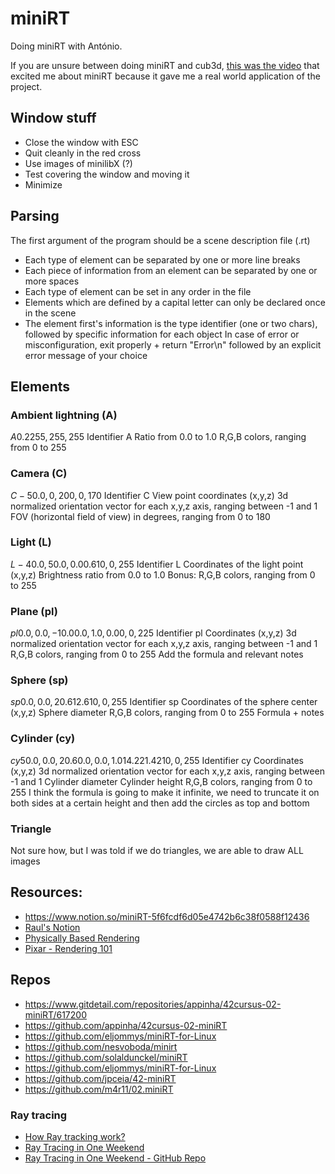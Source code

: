 # miniRT
Doing miniRT with António.

If you are unsure between doing miniRT and cub3d, [this was the video](https://www.khanacademy.org/computing/pixar/rendering/rendering1/v/overview-rendering) that excited me about miniRT because it gave me a real world application of the project.

## Window stuff
- Close the window with ESC
- Quit cleanly in the red cross
- Use images of minilibX (?)
- Test covering the window and moving it
- Minimize

## Parsing
The first argument of the program should be a scene description file (.rt)
- Each type of element can be separated by one or more line breaks
- Each piece of information from an element can be separated by one or more spaces
- Each type of element can be set in any order in the file
- Elements which are defined by a capital letter can only be declared once in the scene
- The element first's information is the type identifier (one or two chars), followed by specific information for each object
In case of error or misconfiguration, exit properly + return "Error\n" followed by an explicit error message of your choice

## Elements
### Ambient lightning (A)
$A	0.2	255,255,255$
Identifier A
Ratio from 0.0 to 1.0
R,G,B colors, ranging from 0 to 255

### Camera (C)
$C	-50.0,0,20	0,0,1	70$
Identifier C
View point coordinates (x,y,z)
3d normalized orientation vector for each x,y,z axis, ranging between -1 and 1
FOV (horizontal field of view) in degrees, ranging from 0 to 180

### Light (L)
$L	-40.0,50.0,0.0	0.6	10,0,255$
Identifier L
Coordinates of the light point (x,y,z)
Brightness ratio from 0.0 to 1.0
Bonus: R,G,B colors, ranging from 0 to 255

### Plane (pl)
$pl	0.0,0.0,-10.0	0.0,1.0,0.0	0,0,225$
Identifier pl
Coordinates (x,y,z)
3d normalized orientation vector for each x,y,z axis, ranging between -1 and 1
R,G,B colors, ranging from 0 to 255
Add the formula and relevant notes

### Sphere (sp)
$sp	0.0,0.0,20.6	12.6	10,0,255$
Identifier sp
Coordinates of the sphere center (x,y,z)
Sphere diameter
R,G,B colors, ranging from 0 to 255
Formula + notes

### Cylinder (cy)
$cy	50.0,0.0,20.6	0.0,0.0,1.0	14.2 21.42	10,0,255$
Identifier cy
Coordinates (x,y,z)
3d normalized orientation vector for each x,y,z axis, ranging between -1 and 1
Cylinder diameter
Cylinder height
R,G,B colors, ranging from 0 to 255
I think the formula is going to make it infinite, we need to truncate it on both sides at a certain height and then add the circles as top and bottom

### Triangle
Not sure how, but I was told if we do triangles, we are able to draw ALL images

## Resources:
- https://www.notion.so/miniRT-5f6fcdf6d05e4742b6c38f0588f12436
- [Raul's Notion](https://wary-neem-854.notion.site/MiniRT-71995aae3aac48d58aaf75be4c3e9193)
- [Physically Based Rendering](https://pbr-book.org/3ed-2018/contents)
- [Pixar - Rendering 101](https://www.khanacademy.org/computing/pixar/rendering)

## Repos
- https://www.gitdetail.com/repositories/appinha/42cursus-02-miniRT/617200
- https://github.com/appinha/42cursus-02-miniRT
- https://github.com/eljommys/miniRT-for-Linux
- https://github.com/nesvoboda/minirt
- https://github.com/solaldunckel/miniRT
- https://github.com/eljommys/miniRT-for-Linux
- https://github.com/jpceia/42-miniRT
- https://github.com/m4r11/02.miniRT 

### Ray tracing
- [How Ray tracking work?](https://polaron3d.com/Hub/ray-tracing)
- [Ray Tracing in One Weekend](https://raytracing.github.io/books/RayTracingInOneWeekend.html)
- [Ray Tracing in One Weekend - GitHub Repo](https://github.com/eastriverlee/raytracing)
